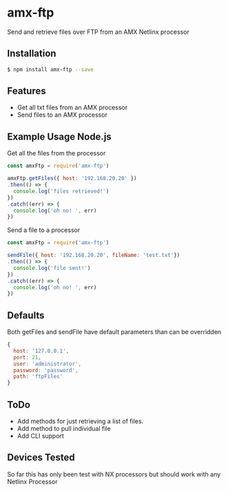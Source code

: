 # amx-ftp
Send and retrieve files over FTP from an AMX Netlinx processor

## Installation

```bash
$ npm install amx-ftp --save
```

## Features

  * Get all txt files from an AMX processor
  * Send files to an AMX processor

## Example Usage Node.js
Get all the files from the processor
```js
const amxFtp = require('amx-ftp')

amxFtp.getFiles({ host: '192.168.20.20' })
.then(() => {
  console.log('files retrieved!')
})
.catch((err) => {
  console.log('oh no! ', err)
})
```

Send a file to a processor
```js
const amxFtp = require('amx-ftp')

sendFile({ host: '192.168.20.20', fileName: 'test.txt'})
.then(() => {
  console.log('file sent!')
})
.catch((err) => {
  console.log('oh no! ', err)
})
```

## Defaults
Both getFiles and sendFile have default parameters than can be overridden
```js
{
  host: '127.0.0.1',
  port: 21,
  user: 'administrator',
  password: 'password',
  path: 'ftpFiles'
}
```

## ToDo
  * Add methods for just retrieving a list of files.
  * Add method to pull individual file
  * Add CLI support

## Devices Tested
So far this has only been test with NX processors but should work with any Netlinx Processor
